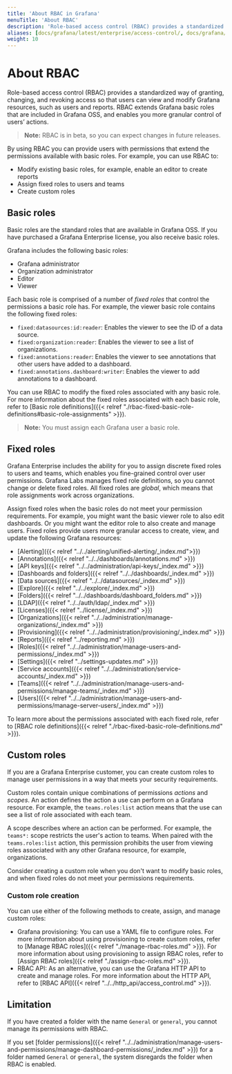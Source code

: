 ```yaml
---
title: 'About RBAC in Grafana'
menuTitle: 'About RBAC'
description: 'Role-based access control (RBAC) provides a standardized way of granting, changing, and revoking access so that users can view and modify Grafana resources, such as users and reports.'
aliases: [docs/grafana/latest/enterprise/access-control/, docs/grafana/latest/enterprise/access-control/roles/]
weight: 10
---
```


# About RBAC

Role-based access control (RBAC) provides a standardized way of granting, changing, and revoking access so that users can view and modify Grafana resources, such as users and reports.
RBAC extends Grafana basic roles that are included in Grafana OSS, and enables you more granular control of users’ actions.

> **Note:** RBAC is in beta, so you can expect changes in future releases.

By using RBAC you can provide users with permissions that extend the permissions available with basic roles. For example, you can use RBAC to:

- Modify existing basic roles, for example, enable an editor to create reports
- Assign fixed roles to users and teams
- Create custom roles

## Basic roles

Basic roles are the standard roles that are available in Grafana OSS. If you have purchased a Grafana Enterprise license, you also receive basic roles.

Grafana includes the following basic roles:

- Grafana administrator
- Organization administrator
- Editor
- Viewer

Each basic role is comprised of a number of _fixed roles_ that control the permissions a basic role has. For example, the viewer basic role contains the following fixed roles:

- `fixed:datasources:id:reader`: Enables the viewer to see the ID of a data source.
- `fixed:organization:reader`: Enables the viewer to see a list of organizations.
- `fixed:annotations:reader`: Enables the viewer to see annotations that other users have added to a dashboard.
- `fixed:annotations.dashboard:writer`: Enables the viewer to add annotations to a dashboard.

You can use RBAC to modify the fixed roles associated with any basic role. For more information about the fixed roles associated with each basic role, refer to [Basic role definitions]({{< relref "./rbac-fixed-basic-role-definitions#basic-role-assignments" >}}).

> **Note:** You must assign each Grafana user a basic role.

## Fixed roles

Grafana Enterprise includes the ability for you to assign discrete fixed roles to users and teams, which enables you fine-grained control over user permissions. Grafana Labs manages fixed role definitions, so you cannot change or delete fixed roles. All fixed roles are _global_, which means that role assignments work across organizations.

Assign fixed roles when the basic roles do not meet your permission requirements. For example, you might want the basic viewer role to also edit dashboards. Or you might want the editor role to also create and manage users. Fixed roles provide users more granular access to create, view, and update the following Grafana resources:

- [Alerting]({{< relref "../../alerting/unified-alerting/_index.md">}})
- [Annotations]({{< relref "../../dashboards/annotations.md" >}})
- [API keys]({{< relref "../../administration/api-keys/_index.md" >}})
- [Dashboards and folders]({{< relref "../../dashboards/_index.md" >}})
- [Data sources]({{< relref "../../datasources/_index.md" >}})
- [Explore]({{< relref "../../explore/_index.md" >}})
- [Folders]({{< relref "../../dashboards/dashboard_folders.md" >}})
- [LDAP]({{< relref "../../auth/ldap/_index.md" >}})
- [Licenses]({{< relref "../license/_index.md" >}})
- [Organizations]({{< relref "../../administration/manage-organizations/_index.md" >}})
- [Provisioning]({{< relref "../../administration/provisioning/_index.md" >}})
- [Reports]({{< relref "../reporting.md" >}})
- [Roles]({{< relref "../../administration/manage-users-and-permissions/_index.md" >}})
- [Settings]({{< relref "../settings-updates.md" >}})
- [Service accounts]({{< relref "../../administration/service-accounts/_index.md" >}})
- [Teams]({{< relref "../../administration/manage-users-and-permissions/manage-teams/_index.md" >}})
- [Users]({{< relref "../../administration/manage-users-and-permissions/manage-server-users/_index.md" >}})

To learn more about the permissions associated with each fixed role, refer to [RBAC role definitions]({{< relref "./rbac-fixed-basic-role-definitions.md" >}}).

## Custom roles

If you are a Grafana Enterprise customer, you can create custom roles to manage user permissions in a way that meets your security requirements.

Custom roles contain unique combinations of permissions _actions_ and _scopes_. An action defines the action a use can perform on a Grafana resource. For example, the `teams.roles:list` action means that the use can see a list of role associated with each team.

A scope describes where an action can be performed. For example, the `teams*:` scope restricts the user's action to teams. When paired with the `teams.roles:list` action, this permission prohibits the user from viewing roles associated with any other Grafana resource, for example, organizations.

Consider creating a custom role when you don't want to modify basic roles, and when fixed roles do not meet your permissions requirements.

### Custom role creation

You can use either of the following methods to create, assign, and manage custom roles:

- Grafana provisioning: You can use a YAML file to configure roles. For more information about using provisioning to create custom roles, refer to [Manage RBAC roles]({{< relref "./manage-rbac-roles.md" >}}). For more information about using provisioning to assign RBAC roles, refer to [Assign RBAC roles]({{< relref "./assign-rbac-roles.md" >}}).
- RBAC API: As an alternative, you can use the Grafana HTTP API to create and manage roles. For more information about the HTTP API, refer to [RBAC API]({{< relref "../../http_api/access_control.md" >}}).

## Limitation

If you have created a folder with the name `General` or `general`, you cannot manage its permissions with RBAC.

If you set [folder permissions]({{< relref "../../administration/manage-users-and-permissions/manage-dashboard-permissions/_index.md" >}}) for a folder named `General` or `general`, the system disregards the folder when RBAC is enabled.
